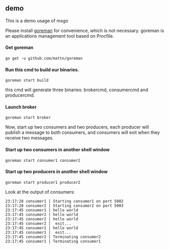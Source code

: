 ## demo

This is a demo usage of msgo

Please install [goreman](https://github.com/mattn/goreman) for convenience, which is not necessary.
goreman is an applications management tool based on Procfile.

#### Get goreman

```
go get -u github.com/mattn/goreman
```

#### Run this cmd to build our binaries.
```
goreman start build
```

this cmd will generate three binaries: brokercmd, consumercmd and producercmd. 

#### Launch broker
```
goreman start broker
```

Now, start up two consumers and two producers, each producer will publish a message to both consumers, and consumers will exit when they receive two messages.

#### Start up two consumers in another shell window
```
goreman start consumer1 consumer2
```


#### Start up two producers in another shell window
```
goreman start producer1 producer2
```

Look at the output of consumers:

```
23:17:28 consumer1 | Starting consumer1 on port 5002
23:17:28 consumer2 | Starting consumer2 on port 5003
23:17:45 consumer1 | hello world
23:17:45 consumer2 | hello world
23:17:45 consumer2 | hello world
23:17:45 consumer2 |  exit...
23:17:45 consumer1 | hello world
23:17:45 consumer1 |  exit...
23:17:45 consumer2 | Terminating consumer2
23:17:45 consumer1 | Terminating consumer1
```

